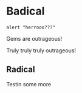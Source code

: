 Badical
=======

    alert "herrooo???"


Gems are outrageous!

Truly truly truly outrageous!

Radical
-------

Testin some more
